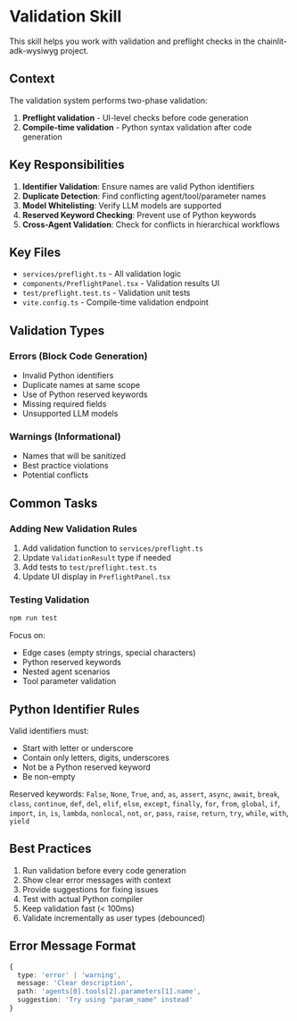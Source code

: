 # Validation Skill

This skill helps you work with validation and preflight checks in the chainlit-adk-wysiwyg project.

## Context

The validation system performs two-phase validation:
1. **Preflight validation** - UI-level checks before code generation
2. **Compile-time validation** - Python syntax validation after code generation

## Key Responsibilities

1. **Identifier Validation**: Ensure names are valid Python identifiers
2. **Duplicate Detection**: Find conflicting agent/tool/parameter names
3. **Model Whitelisting**: Verify LLM models are supported
4. **Reserved Keyword Checking**: Prevent use of Python keywords
5. **Cross-Agent Validation**: Check for conflicts in hierarchical workflows

## Key Files

- `services/preflight.ts` - All validation logic
- `components/PreflightPanel.tsx` - Validation results UI
- `test/preflight.test.ts` - Validation unit tests
- `vite.config.ts` - Compile-time validation endpoint

## Validation Types

### Errors (Block Code Generation)
- Invalid Python identifiers
- Duplicate names at same scope
- Use of Python reserved keywords
- Missing required fields
- Unsupported LLM models

### Warnings (Informational)
- Names that will be sanitized
- Best practice violations
- Potential conflicts

## Common Tasks

### Adding New Validation Rules

1. Add validation function to `services/preflight.ts`
2. Update `ValidationResult` type if needed
3. Add tests to `test/preflight.test.ts`
4. Update UI display in `PreflightPanel.tsx`

### Testing Validation

```bash
npm run test
```

Focus on:
- Edge cases (empty strings, special characters)
- Python reserved keywords
- Nested agent scenarios
- Tool parameter validation

## Python Identifier Rules

Valid identifiers must:
- Start with letter or underscore
- Contain only letters, digits, underscores
- Not be a Python reserved keyword
- Be non-empty

Reserved keywords: `False`, `None`, `True`, `and`, `as`, `assert`, `async`, `await`, `break`, `class`, `continue`, `def`, `del`, `elif`, `else`, `except`, `finally`, `for`, `from`, `global`, `if`, `import`, `in`, `is`, `lambda`, `nonlocal`, `not`, `or`, `pass`, `raise`, `return`, `try`, `while`, `with`, `yield`

## Best Practices

1. Run validation before every code generation
2. Show clear error messages with context
3. Provide suggestions for fixing issues
4. Test with actual Python compiler
5. Keep validation fast (< 100ms)
6. Validate incrementally as user types (debounced)

## Error Message Format

```typescript
{
  type: 'error' | 'warning',
  message: 'Clear description',
  path: 'agents[0].tools[2].parameters[1].name',
  suggestion: 'Try using "param_name" instead'
}
```
